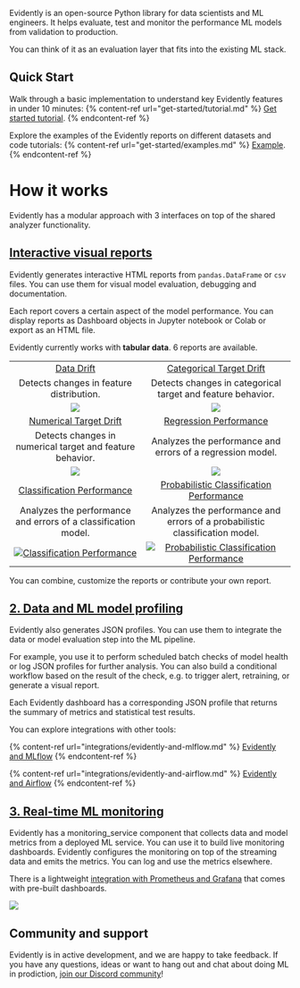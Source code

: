 Evidently is an open-source Python library for data scientists and ML engineers. It helps evaluate, test and monitor the performance ML models from validation to production.

You can think of it as an evaluation layer that fits into the existing ML stack.

## Quick Start 

Walk through a basic implementation to understand key Evidently features in under 10 minutes:
{% content-ref url="get-started/tutorial.md" %}
[Get started tutorial](get-started/tutorial.md). 
{% endcontent-ref %}

Explore the examples of the Evidently reports on different datasets and code tutorials:
{% content-ref url="get-started/examples.md" %}
[Example](get-started/examples.md). 
{% endcontent-ref %}

# How it works 

Evidently has a modular approach with 3 interfaces on top of the shared analyzer functionality. 

## [Interactive visual reports](dashboards/README.md)

Evidently generates interactive HTML reports from `pandas.DataFrame` or `csv` files. You can use them for visual model evaluation, debugging and documentation. 

Each report covers a certain aspect of the model performance. You can display reports as Dashboard objects in Jupyter notebook or Colab or export as an HTML file.

Evidently currently works with **tabular data**. 6 reports are available.

|   |   |
| :----: | :----: |
| [Data Drift](get-started/reports/data-drift.md)| [Categorical Target Drift](get-started/reports/categorical-target-drift.md)|
| Detects changes in feature distribution. | Detects changes in categorical target and feature behavior. |
| ![](../images/01\_data\_drift.png)| ![](../images/02\_cat\_target\_drift.png)|
| [Numerical Target Drift](get-started/reports/num-target-drift.md)| [Regression Performance](get-started/reports/reg-performance.md)|
| Detects changes in numerical target and feature behavior.| Analyzes the performance and errors of a regression model.|
| ![](../images/03\_num\_target\_drift.png)| ![](../images/04\_reg\_performance.png)|
| [Classification Performance](get-started/reports/classification-performance.md)| [Probabilistic Classification Performance](get-started/reports/probabilistic-classification-performance.md)|
| Analyzes the performance and errors of a classification model.| Analyzes the performance and errors of a probabilistic classification model. |
| [![Classification Performance](../images/05\_class\_performance.png)](get-started/reports/classification-performance.md) | [![Probabilistic Classification Performance](../images/06\_prob\_class\_performance.png)](get-started/reports/probabilistic-classification-performance.md) |

You can combine, customize the reports or contribute your own report. 

## [2. Data and ML model profiling](profiling/README.md)

Evidently also generates JSON profiles. You can use them to integrate the data or model evaluation step into the ML pipeline. 

For example, you use it to perform scheduled batch checks of model health or log JSON profiles for further analysis. You can also build a conditional workflow based on the result of the check, e.g. to trigger alert, retraining, or generate a visual report. 

Each Evidently dashboard has a corresponding JSON profile that returns the summary of metrics and statistical test results. 

You can explore integrations with other tools: 

{% content-ref url="integrations/evidently-and-mlflow.md" %}
[Evidently and MLflow](evidently-and-mflow.md)
{% endcontent-ref %}

{% content-ref url="integrations/evidently-and-airflow.md" %}
[Evidently and Airflow](evidently-and-airflow.md)
{% endcontent-ref %}

## [3. Real-time ML monitoring](integrations/evidently-and-grafana.md)

Evidently has a monitoring_service component that collects data and model metrics from a deployed ML service. You can use it to build live monitoring dashboards. 
Evidently configures the monitoring on top of the streaming data and emits the metrics. You can log and use the metrics elsewhere. 

There is a lightweight [integration with Prometheus and Grafana](integrations/evidently-and-grafana.md) that comes with pre-built dashboards.

![](.gitbook/assets/grafana\_dashboard.jpg)

## Community and support 

Evidently is in active development, and we are happy to take feedback. If you have any questions, ideas or want to hang out and chat about doing ML in prodiction, [join our Discord community](https://discord.com/invite/xZjKRaNp8b)!


